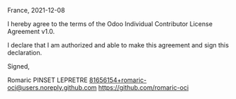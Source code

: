 France, 2021-12-08

I hereby agree to the terms of the Odoo Individual Contributor License Agreement v1.0.

I declare that I am authorized and able to make this agreement and sign this declaration.

Signed,

Romaric PINSET LEPRETRE 81656154+romaric-oci@users.noreply.github.com https://github.com/romaric-oci

